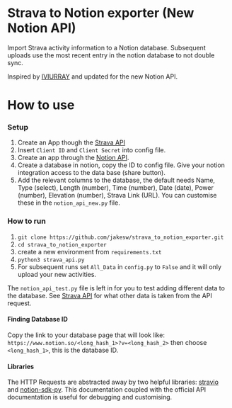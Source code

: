 # Strava to Notion exporter (New Notion API)
Import Strava activity information to a Notion database. Subsequent uploads use the most recent entry in the notion database to not double sync.

Inspired by [IVIURRAY](https://github.com/IVIURRAY/strava2notion) and updated for the new Notion API.

# How to use

### Setup 
1. Create an App though the [Strava API](https://www.strava.com/settings/api)
2. Insert `Client ID` and `Client Secret` into config file.
3. Create an app through the [Notion API](https://www.notion.so/).
4. Create a database in notion, copy the ID to config file. Give your notion integration access to the data base (share button).
5. Add the relevant columns to the database, the default needs Name, Type (select), Length (number), Time (number), Date (date), Power (number), Elevation (number), Strava Link (URL). You can customise these in the `notion_api_new.py` file.

### How to run
1. `git clone https://github.com/jakesw/strava_to_notion_exporter.git`
2. `cd strava_to_notion_exporter`
3. create a new environment from `requirements.txt`
4. `python3 strava_api.py`
5. For subsequent runs set `All_Data` in `config.py` to `False` and it will only upload your new activities.
  
The `notion_api_test.py` file is left in for you to test adding different data to the database. See [Strava API](https://developers.strava.com/docs/reference/) for what other data is taken from the API request.

#### Finding Database ID
Copy the link to your database page that will look like: `https://www.notion.so/<long_hash_1>?v=<long_hash_2>` then choose `<long_hash_1>`, this is the database ID.

#### Libraries
The HTTP Requests are abstracted away by two helpful libraries: [stravio](https://github.com/sladkovm/stravaio) and [notion-sdk-py](https://github.com/ramnes/notion-sdk-py). This documentation coupled with the official API documentation is useful for debugging and customising.